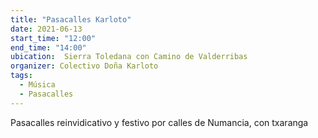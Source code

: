 ```yaml
---
title: "Pasacalles Karloto"
date: 2021-06-13
start_time: "12:00"
end_time: "14:00"
ubication:  Sierra Toledana con Camino de Valderribas
organizer: Colectivo Doña Karloto
tags:
  - Música
  - Pasacalles
---
```

Pasacalles reinvidicativo y festivo por calles de Numancia, con txaranga